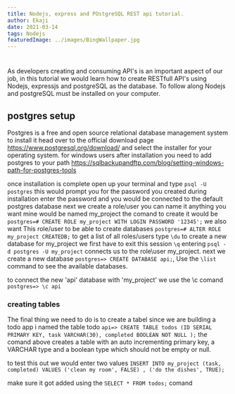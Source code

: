 ```yaml
---
title: Nodejs, express and POstgreSQL REST api tutorial.
author: Ekaji
date: 2021-03-14
tags: Nodejs
featuredImage: ../images/BingWallpaper.jpg
---
```


#
As developers creating and consuming API's is an important aspect of our job, in this tutorial we would learn how to create RESTfull API's using Nodejs, expressjs and postgreSQL as the database.
To follow along Nodejs and postgreSQL must be installed on your computer.

## postgres setup
Postgres is a free and open source relational database management system to install it head over to the official download page https://www.postgresql.org/download/ and select the installer for your operating system.
for windows users after installation you need to add postgres to your path https://sqlbackupandftp.com/blog/setting-windows-path-for-postgres-tools

once installation is complete open up your terminal and type ```psql -U postgres``` this would prompt you for the password you created during installation enter the password and you would be connected to the default postgres database 
next we create a role/user you can name it anything you want mine would be named my_project
the comand to create it would be ```postgres=# CREATE ROLE my_project WITH LOGIN PASSWORD '12345';```
we also want This role/user to be able to create databases ```postgres=# ALTER ROLE my_project CREATEDB;```
to get a list of all roles/users type ```\du```
to create a new database for my_project we first have to exit this session ```\q```
entering  ```psql -d postgres -U my_project``` connects us to the role\user my_project.
next we create a new database ```postgres=> CREATE DATABASE api;```,
Use the ```\list``` command to see the available databases.

to connect the new 'api' database with 'my_project' we use the \c comand
```postgres=> \c api```

### creating tables
The final thing we need to do is to create a tabel since we are building a todo app i named the table todo
```api=> CREATE TABLE todos (ID SERIAL PRIMARY KEY, task VARCHAR(30), completed BOOLEAN NOT NULL );```
the comand above creates a table with an auto incrementing primary key, a VARCHAR type and a boolean type which should not be empty or null.

to test this out we would enter two values
```INSERT INTO my_project (task, completed) VALUES ('clean my room', FALSE) , ('do the dishes', TRUE);```

make sure it got added using the ```SELECT * FROM todos;``` comand


